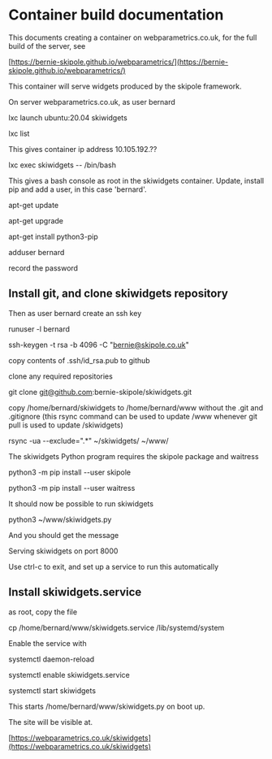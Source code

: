 # Container build documentation

This documents creating a container on webparametrics.co.uk, for the full build of the server, see

[https://bernie-skipole.github.io/webparametrics/](https://bernie-skipole.github.io/webparametrics/)

This container will serve widgets produced by the skipole framework.

On server webparametrics.co.uk, as user bernard

lxc launch ubuntu:20.04 skiwidgets

lxc list

This gives container ip address 10.105.192.??

lxc exec skiwidgets -- /bin/bash

This gives a bash console as root in the skiwidgets container. Update, install pip and add a user, in this case 'bernard'.

apt-get update

apt-get upgrade

apt-get install python3-pip

adduser bernard

record the password


## Install git, and clone skiwidgets repository

Then as user bernard create an ssh key

runuser -l bernard

ssh-keygen -t rsa -b 4096 -C "bernie@skipole.co.uk"

copy contents of .ssh/id_rsa.pub to github

clone any required repositories

git clone git@github.com:bernie-skipole/skiwidgets.git

copy /home/bernard/skiwidgets to /home/bernard/www without the .git and .gitignore
(this rsync command can be used to update /www whenever git pull is used to update /skiwidgets)

rsync -ua --exclude=".*" ~/skiwidgets/ ~/www/

The skiwidgets Python program requires the skipole package
and waitress

python3 -m pip install --user skipole

python3 -m pip install --user waitress

It should now be possible to run skiwidgets

python3 ~/www/skiwidgets.py

And you should get the message

Serving skiwidgets on port 8000

Use ctrl-c to exit, and set up a service to run this automatically

## Install skiwidgets.service

as root, copy the file

cp /home/bernard/www/skiwidgets.service /lib/systemd/system

Enable the service with

systemctl daemon-reload

systemctl enable skiwidgets.service

systemctl start skiwidgets

This starts /home/bernard/www/skiwidgets.py on boot up.

The site will be visible at.

[https://webparametrics.co.uk/skiwidgets](https://webparametrics.co.uk/skiwidgets)



